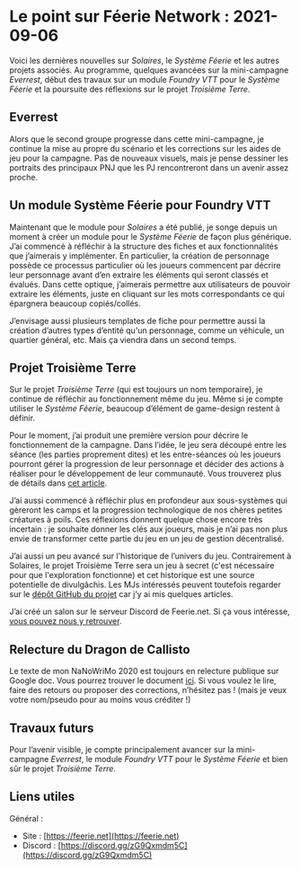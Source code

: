 # Le point sur Féerie Network : 2021-09-06

Voici les dernières nouvelles sur *Solaires*, le *Système Féerie* et les autres projets associés. Au programme, quelques avancées sur la mini-campagne *Everrest*, début des travaux sur un module *Foundry VTT* pour le *Système Féerie* et la poursuite des réflexions sur le projet *Troisième Terre*.

## Everrest

Alors que le second groupe progresse dans cette mini-campagne, je continue la mise au propre du scénario et les corrections sur les aides de jeu pour la campagne. Pas de nouveaux visuels, mais je pense dessiner les portraits des principaux PNJ que les PJ rencontreront dans un avenir assez proche.

## Un module Système Féerie pour Foundry VTT

Maintenant que le module pour *Solaires* a été publié, je songe depuis un moment à créer un module pour le *Système Féerie* de façon plus générique. J’ai commencé à réfléchir à la structure des fiches et aux fonctionnalités que j’aimerais y implémenter. En particulier, la création de personnage possède ce processus particulier où les joueurs commencent par décrire leur personnage avant d’en extraire les éléments qui seront classés et évalués. Dans cette optique, j’aimerais permettre aux utilisateurs de pouvoir extraire les éléments, juste en cliquant sur les mots correspondants ce qui épargnera beaucoup copiés/collés.

J’envisage aussi plusieurs templates de fiche pour permettre aussi la création d’autres types d’entité qu'un personnage, comme un véhicule, un quartier général, etc. Mais ça viendra dans un second temps.

## Projet Troisième Terre

Sur le projet *Troisième Terre* (qui est toujours un nom temporaire), je continue de réfléchir au fonctionnement même du jeu. Même si je compte utiliser le *Système Féerie*, beaucoup d’élément de game-design restent à définir.

Pour le moment, j’ai produit une première version pour décrire le fonctionnement de la campagne. Dans l’idée, le jeu sera découpé entre les séance (les parties proprement dites) et les entre-séances où les joueurs pourront gérer la progression de leur personnage et décider des actions à réaliser pour le développement de leur communauté. Vous trouverez plus de détails dans [cet article](https://github.com/Greewi/ProjectThirdEarth/blob/main/R%C3%A8gles/D%C3%A9coulement%20des%20parties.md).

J’ai aussi commencé à réfléchir plus en profondeur aux sous-systèmes qui gèreront les camps et la progression technologique de nos chères petites créatures à poils. Ces réflexions donnent quelque chose encore très incertain : je souhaite donner les clés aux joueurs, mais je n’ai pas non plus envie de transformer cette partie du jeu en un jeu de gestion décentralisé.

J’ai aussi un peu avancé sur l'historique de l’univers du jeu. Contrairement à Solaires, le projet Troisième Terre sera un jeu à secret (c'est nécessaire pour que l'exploration fonctionne) et cet historique est une source potentielle de divulgâchis. Les MJs intéressés peuvent toutefois regarder sur le [dépôt GitHub du projet](https://github.com/Greewi/ProjectThirdEarth/) car j’y ai mis quelques articles.

J’ai créé un salon sur le serveur Discord de Feerie.net. Si ça vous intéresse, [vous pouvez nous y retrouver](https://discord.gg/KyPTyesEak).

## Relecture du Dragon de Callisto

Le texte de mon NaNoWriMo 2020 est toujours en relecture publique sur Google doc. Vous pourrez trouver le document [ici](https://docs.google.com/document/d/18X64QDd9Icjc26miygT57hJyfbL42jEJUx_w4Cn6QMU/edit?usp=sharing). Si vous voulez le lire, faire des retours ou proposer des corrections, n’hésitez pas ! (mais je veux votre nom/pseudo pour au moins vous créditer !)

## Travaux futurs

Pour l’avenir visible, je compte principalement avancer sur la mini-campagne *Everrest*, le module *Foundry VTT* pour le *Système Féerie* et bien sûr le projet *Troisième Terre*.

## Liens utiles

Général :
* Site : [https://feerie.net](https://feerie.net)
* Discord : [https://discord.gg/zG9Qxmdm5C](https://discord.gg/zG9Qxmdm5C)